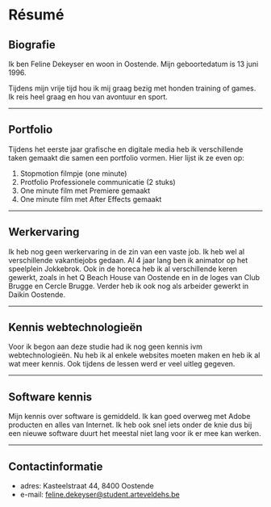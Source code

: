 Résumé
======

Biografie
----------

Ik ben Feline Dekeyser en woon in Oostende. Mijn geboortedatum is 13 juni 1996.

Tijdens mijn vrije tijd hou ik mij graag bezig met honden training of games. Ik reis heel graag en hou van avontuur en sport.

---

Portfolio
----------

Tijdens het eerste jaar grafische en digitale media heb ik verschillende taken gemaakt die samen een portfolio vormen. 
Hier lijst ik ze even op:

1. Stopmotion filmpje (one minute)
2. Protfolio Professionele communicatie (2 stuks)
3. One minute film met Premiere gemaakt
4. One minute film met After Effects gemaakt

---

Werkervaring
----------------

Ik heb nog geen werkervaring in de zin van een vaste job. Ik heb wel al verschillende vakantiejobs gedaan. Al 4 jaar lang ben ik animator op het speelplein Jokkebrok. Ook in de horeca heb ik al verschillende keren gewerkt, zoals in het Q Beach House van Oostende en in de loges van Club Brugge en Cercle Brugge. Verder heb ik ook nog als arbeider gewerkt in Daikin Oostende.

---

Kennis webtechnologieën
-------------------------------

Voor ik begon aan deze studie had ik nog geen kennis ivm webtechnologieën. Nu heb ik al enkele websites moeten maken en heb ik al wat meer kennis. Ook tijdens de lessen werd er veel uitleg gegeven.

---

Software kennis
-------------------

Mijn kennis over software is gemiddeld. Ik kan goed overweg met Adobe producten en alles van Internet. Ik heb ook snel iets onder de knie dus bij een nieuwe software duurt het meestal niet lang voor ik er mee kan werken.

---

Contactinformatie
---------------------

* adres: Kasteelstraat 44, 8400 Oostende
* e-mail: feline.dekeyser@student.arteveldehs.be